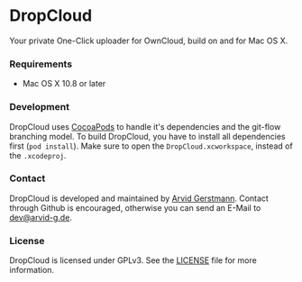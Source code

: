# DropCloud

Your private One-Click uploader for OwnCloud, build on and for Mac OS X.


### Requirements

- Mac OS X 10.8 or later


### Development
DropCloud uses [CocoaPods](http://cocoapods.com) to handle it's dependencies and the git-flow branching model.
To build DropCloud, you have to install all dependencies first (`pod install`).
Make sure to open the `DropCloud.xcworkspace`, instead of the `.xcodeproj`.


### Contact
DropCloud is developed and maintained by [Arvid Gerstmann](http://github.com/leandros). Contact through Github is encouraged, otherwise you can send an E-Mail to dev@arvid-g.de.


### License
DropCloud is licensed under GPLv3. See the [LICENSE](https://github.com/Leandros/DropCloud/blob/master/LICENSE) file for more information.
